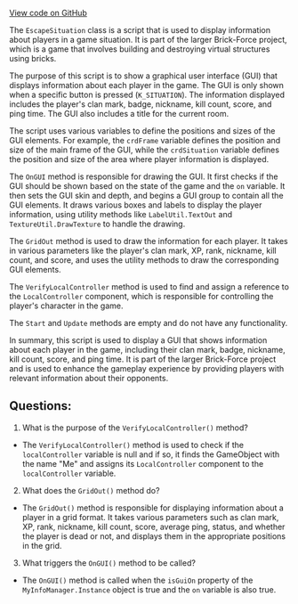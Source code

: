 [View code on GitHub](https://github.com/TieHaxJan/Brick-Force/Assembly-CSharp\EscapeSituation.cs)

The `EscapeSituation` class is a script that is used to display information about players in a game situation. It is part of the larger Brick-Force project, which is a game that involves building and destroying virtual structures using bricks.

The purpose of this script is to show a graphical user interface (GUI) that displays information about each player in the game. The GUI is only shown when a specific button is pressed (`K_SITUATION`). The information displayed includes the player's clan mark, badge, nickname, kill count, score, and ping time. The GUI also includes a title for the current room.

The script uses various variables to define the positions and sizes of the GUI elements. For example, the `crdFrame` variable defines the position and size of the main frame of the GUI, while the `crdSituation` variable defines the position and size of the area where player information is displayed.

The `OnGUI` method is responsible for drawing the GUI. It first checks if the GUI should be shown based on the state of the game and the `on` variable. It then sets the GUI skin and depth, and begins a GUI group to contain all the GUI elements. It draws various boxes and labels to display the player information, using utility methods like `LabelUtil.TextOut` and `TextureUtil.DrawTexture` to handle the drawing.

The `GridOut` method is used to draw the information for each player. It takes in various parameters like the player's clan mark, XP, rank, nickname, kill count, and score, and uses the utility methods to draw the corresponding GUI elements.

The `VerifyLocalController` method is used to find and assign a reference to the `LocalController` component, which is responsible for controlling the player's character in the game.

The `Start` and `Update` methods are empty and do not have any functionality.

In summary, this script is used to display a GUI that shows information about each player in the game, including their clan mark, badge, nickname, kill count, score, and ping time. It is part of the larger Brick-Force project and is used to enhance the gameplay experience by providing players with relevant information about their opponents.
## Questions: 
 1. What is the purpose of the `VerifyLocalController()` method?
- The `VerifyLocalController()` method is used to check if the `localController` variable is null and if so, it finds the GameObject with the name "Me" and assigns its `LocalController` component to the `localController` variable.

2. What does the `GridOut()` method do?
- The `GridOut()` method is responsible for displaying information about a player in a grid format. It takes various parameters such as clan mark, XP, rank, nickname, kill count, score, average ping, status, and whether the player is dead or not, and displays them in the appropriate positions in the grid.

3. What triggers the `OnGUI()` method to be called?
- The `OnGUI()` method is called when the `isGuiOn` property of the `MyInfoManager.Instance` object is true and the `on` variable is also true.